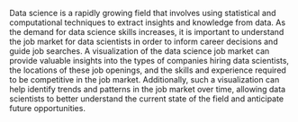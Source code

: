 Data science is a rapidly growing field that involves using statistical and computational techniques to extract insights and knowledge from data. As the demand for data science skills increases, it is important to understand the job market for data scientists in order to inform career decisions and guide job searches. A visualization of the data science job market can provide valuable insights into the types of companies hiring data scientists, the locations of these job openings, and the skills and experience required to be competitive in the job market. Additionally, such a visualization can help identify trends and patterns in the job market over time, allowing data scientists to better understand the current state of the field and anticipate future opportunities.
